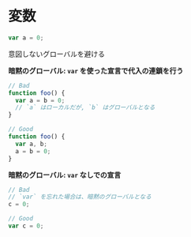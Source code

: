 # 変数

```js
var a = 0;
```

意図しないグローバルを避ける

__暗黙のグローバル: `var` を使った宣言で代入の連鎖を行う__

```js
// Bad
function foo() {
  var a = b = 0;
  // `a` はローカルだが, `b` はグローバルとなる
}

// Good
function foo() {
  var a, b;
  a = b = 0;
}
```

__暗黙のグローバル: `var` なしでの宣言__

```js
// Bad
// `var` を忘れた場合は、暗黙のグローバルとなる
c = 0;

// Good
var c = 0;
```
